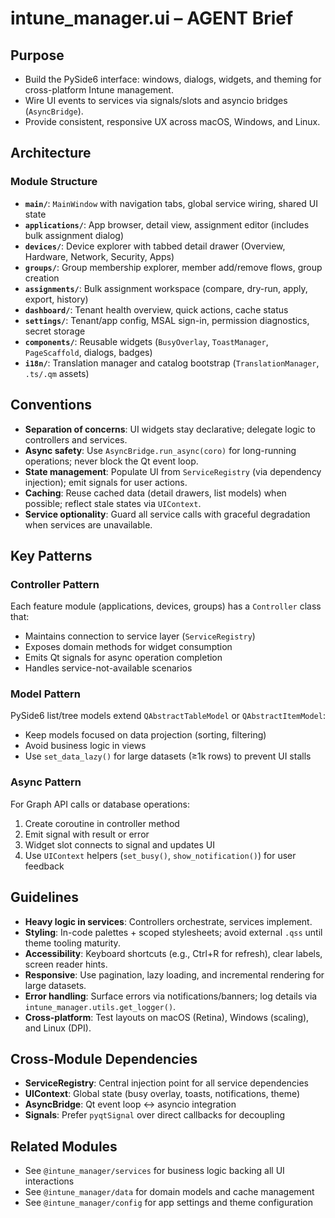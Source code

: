 # intune_manager.ui – AGENT Brief

## Purpose
- Build the PySide6 interface: windows, dialogs, widgets, and theming for cross-platform Intune management.
- Wire UI events to services via signals/slots and asyncio bridges (`AsyncBridge`).
- Provide consistent, responsive UX across macOS, Windows, and Linux.

## Architecture

### Module Structure
- **`main/`**: `MainWindow` with navigation tabs, global service wiring, shared UI state
- **`applications/`**: App browser, detail view, assignment editor (includes bulk assignment dialog)
- **`devices/`**: Device explorer with tabbed detail drawer (Overview, Hardware, Network, Security, Apps)
- **`groups/`**: Group membership explorer, member add/remove flows, group creation
- **`assignments/`**: Bulk assignment workspace (compare, dry-run, apply, export, history)
- **`dashboard/`**: Tenant health overview, quick actions, cache status
- **`settings/`**: Tenant/app config, MSAL sign-in, permission diagnostics, secret storage
- **`components/`**: Reusable widgets (`BusyOverlay`, `ToastManager`, `PageScaffold`, dialogs, badges)
- **`i18n/`**: Translation manager and catalog bootstrap (`TranslationManager`, `.ts/.qm` assets)

## Conventions
- **Separation of concerns**: UI widgets stay declarative; delegate logic to controllers and services.
- **Async safety**: Use `AsyncBridge.run_async(coro)` for long-running operations; never block the Qt event loop.
- **State management**: Populate UI from `ServiceRegistry` (via dependency injection); emit signals for user actions.
- **Caching**: Reuse cached data (detail drawers, list models) when possible; reflect stale states via `UIContext`.
- **Service optionality**: Guard all service calls with graceful degradation when services are unavailable.

## Key Patterns

### Controller Pattern
Each feature module (applications, devices, groups) has a `Controller` class that:
- Maintains connection to service layer (`ServiceRegistry`)
- Exposes domain methods for widget consumption
- Emits Qt signals for async operation completion
- Handles service-not-available scenarios

### Model Pattern
PySide6 list/tree models extend `QAbstractTableModel` or `QAbstractItemModel`:
- Keep models focused on data projection (sorting, filtering)
- Avoid business logic in views
- Use `set_data_lazy()` for large datasets (≥1k rows) to prevent UI stalls

### Async Pattern
For Graph API calls or database operations:
1. Create coroutine in controller method
2. Emit signal with result or error
3. Widget slot connects to signal and updates UI
4. Use `UIContext` helpers (`set_busy()`, `show_notification()`) for user feedback

## Guidelines
- **Heavy logic in services**: Controllers orchestrate, services implement.
- **Styling**: In-code palettes + scoped stylesheets; avoid external `.qss` until theme tooling maturity.
- **Accessibility**: Keyboard shortcuts (e.g., Ctrl+R for refresh), clear labels, screen reader hints.
- **Responsive**: Use pagination, lazy loading, and incremental rendering for large datasets.
- **Error handling**: Surface errors via notifications/banners; log details via `intune_manager.utils.get_logger()`.
- **Cross-platform**: Test layouts on macOS (Retina), Windows (scaling), and Linux (DPI).

## Cross-Module Dependencies
- **ServiceRegistry**: Central injection point for all service dependencies
- **UIContext**: Global state (busy overlay, toasts, notifications, theme)
- **AsyncBridge**: Qt event loop ↔ asyncio integration
- **Signals**: Prefer `pyqtSignal` over direct callbacks for decoupling

## Related Modules
- See `@intune_manager/services` for business logic backing all UI interactions
- See `@intune_manager/data` for domain models and cache management
- See `@intune_manager/config` for app settings and theme configuration
